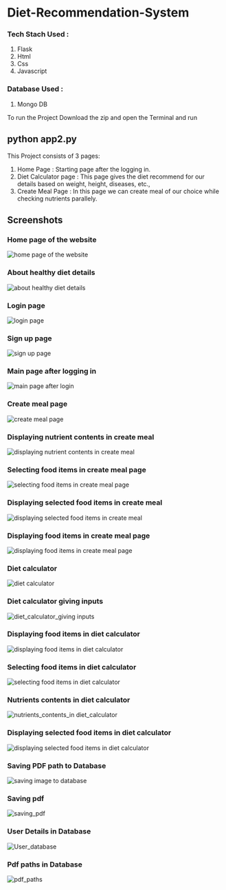 # Diet-Recommendation-System

### Tech Stach Used :

1. Flask
2. Html
3. Css
4. Javascript

### Database Used :

1. Mongo DB

To run the Project Download the zip and open the Terminal and run

## python app2.py

This Project consists of  3 pages:

1. Home Page : Starting page after the logging in.
2. Diet Calculator page : This page gives the diet recommend for our details based on weight, height, diseases, etc.,
3. Create Meal Page : In this page we can create meal of our choice while checking nutrients parallely.

## Screenshots

### Home page of the website

![home page of the website](https://github.com/aswin98855/Diet-Recommendation-System/assets/116991167/94c446bb-7add-427d-a0a1-9d141866a5e3)

### About healthy diet details

![about healthy diet details](https://github.com/aswin98855/Diet-Recommendation-System/assets/116991167/f8cc78a7-c7ac-400f-8374-b49dedacb80c)

### Login page

![login page](https://github.com/aswin98855/Diet-Recommendation-System/assets/116991167/12938d44-ca81-4062-bc1c-d4e3a40ecee4)

### Sign up page

![sign up page](https://github.com/aswin98855/Diet-Recommendation-System/assets/116991167/c1b7379e-34ec-482e-944a-24a61b0f024f)

### Main page after logging in

![main page after login](https://github.com/aswin98855/Diet-Recommendation-System/assets/116991167/78aaa426-a7d0-4cd2-a306-079b9426772c)

### Create meal page

![create meal page](https://github.com/aswin98855/Diet-Recommendation-System/assets/116991167/2184da4c-cedb-4224-95b4-dd8d239ceee8)

### Displaying nutrient contents in create meal

![displaying nutrient contents in create meal](https://github.com/aswin98855/Diet-Recommendation-System/assets/116991167/b85aca61-222f-45ab-b7b2-66b65e4e816c)

### Selecting food items in create meal page

![selecting food items in create meal page](https://github.com/aswin98855/Diet-Recommendation-System/assets/116991167/00165cc3-8805-4a8e-a2b5-ad3dafe97b0b)

### Displaying selected food items in create meal

![displaying selected food items in create meal](https://github.com/aswin98855/Diet-Recommendation-System/assets/116991167/b544b376-e6d0-44e4-84f0-deac346c1d41)

### Displaying food items in create meal page

![displaying food items in create meal page](https://github.com/aswin98855/Diet-Recommendation-System/assets/116991167/0798b4af-2f16-4fac-aee2-e571305dc974)

### Diet calculator

![diet calculator](https://github.com/aswin98855/Diet-Recommendation-System/assets/116991167/9560c94a-7971-4265-a8a3-43ecfb9f0ad6)

### Diet calculator giving inputs

![diet_calculator_giving inputs](https://github.com/aswin98855/Diet-Recommendation-System/assets/116991167/a7380922-bc8a-4b61-a7e7-858f0c77689e)

### Displaying food items in diet calculator

![displaying food items in diet calculator](https://github.com/aswin98855/Diet-Recommendation-System/assets/116991167/a25a9cb1-4bc1-491e-a345-d4c3c586a08c)

### Selecting food items in diet calculator

![selecting food items in diet calculator](https://github.com/aswin98855/Diet-Recommendation-System/assets/116991167/da4c910a-187b-4edc-9a29-2a7dcea1ef1c)

### Nutrients contents in diet calculator

![nutrients_contents_in diet_calculator](https://github.com/aswin98855/Diet-Recommendation-System/assets/116991167/74d87407-c980-4a30-87ce-97417dcc144e)

### Displaying selected food items in diet calculator

![displaying selected food items in diet calculator](https://github.com/aswin98855/Diet-Recommendation-System/assets/116991167/f75aee31-c134-4d6c-899e-5ad23e9726a1)

### Saving PDF path to Database

![saving image to database](https://github.com/aswin98855/Diet-Recommendation-System/assets/116991167/01c830a5-f879-41f5-a380-ae8c52840fab)

### Saving pdf

![saving_pdf](https://github.com/aswin98855/Diet-Recommendation-System/assets/116991167/fe39aefd-a9ab-4939-b931-f8e3620aea71)

### User Details in Database

![User_database](https://github.com/aswin98855/Diet-Recommendation-System/assets/116991167/07e77963-ad4c-46d1-820c-4d1dfec58ee2)

### Pdf paths in Database

![pdf_paths](https://github.com/aswin98855/Diet-Recommendation-System/assets/116991167/5ddaa45f-9c1d-4b07-8eb6-5f78976ad7e6)

